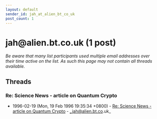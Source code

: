 ```yaml
---
layout: default
sender_id: jah_at_alien_bt_co_uk
post_count: 1
---
```


# jah<span>@</span>alien.bt.co.uk (1 post)

_Be aware that many list participants used multiple email addresses over their time active on the list. As such this page may not contain all threads available._

## Threads

### Re: Science News - article on Quantum Crypto
+ 1996-02-19 (Mon, 19 Feb 1996 19:35:34 +0800) - [Re: Science News - article on Quantum Crypto](/archive/1996/02/ac4dc8fa1c4aba9a683412aed29a135f3625f8ac6df5a42a9d781ec179986f84) - _jah@alien.bt.co.uk_

